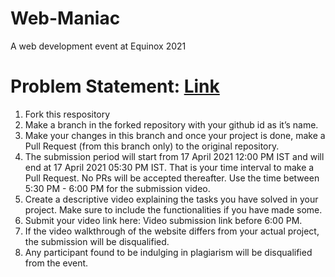 # Web-Maniac
A web development event at Equinox 2021

# Problem Statement: [Link](https://docs.google.com/document/d/1n1aUeYUc5eFE6w5OUJU_sHbXdyFG3M3cieLSGTSDd0A/edit?usp=sharing)

1. Fork this respository
2. Make a branch in the forked repository with your github id as it’s name. 
3. Make your changes in this branch and once your project is done, make a Pull Request (from this branch only) to the original repository.
4. The submission period will start from 17 April 2021 12:00 PM IST and will end at 17 April 2021 05:30 PM IST. That is your time interval to make a Pull Request. No PRs will be accepted thereafter. Use the time between 5:30 PM - 6:00 PM for the submission video.
5. Create a descriptive video explaining the tasks you have solved in your project. Make sure to include the functionalities if you have made some. 
6. Submit your video link here: Video submission link before 6:00 PM.
7. If the video walkthrough of the website differs from your actual project, the submission will be disqualified.
8. Any participant found to be indulging in plagiarism will be disqualified from the event.
